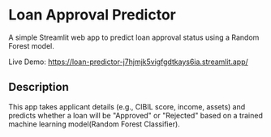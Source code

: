 # Loan Approval Predictor

A simple Streamlit web app to predict loan approval status using a Random Forest model.

Live Demo: https://loan-predictor-j7hjmjk5vigfgdtkays6ia.streamlit.app/

## Description
This app takes applicant details (e.g., CIBIL score, income, assets) and predicts whether a loan will be "Approved" or "Rejected" based on a trained machine learning model(Random Forest Classifier).
